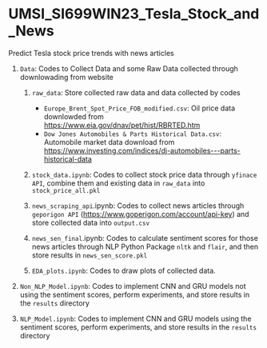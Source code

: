 # UMSI_SI699WIN23_Tesla_Stock_and_News
Predict Tesla stock price trends with news articles

1. `Data`: Codes to Collect Data and some Raw Data collected through downlowading from website
   1. `raw_data`: Store collected raw data and data collected by codes
      - `Europe_Brent_Spot_Price_FOB_modified.csv`: Oil price data downlowded from https://www.eia.gov/dnav/pet/hist/RBRTED.htm
      - `Dow Jones Automobiles & Parts Historical Data.csv`: Automobile market data download from https://www.investing.com/indices/dj-automobiles---parts-historical-data
         
   2. `stock_data.ipynb`: Codes to collect stock price data through `yfinace API`, combine them and existing data in `raw_data` into `stock_price_all.pkl`
     
   3. `news_scraping_api`.ipynb: Codes to collect news articles through `geporigon API` (https://www.goperigon.com/account/api-key) and store collected data into `output.csv`
     
   4. `news_sen_final`.ipynb: Codes to calculate sentiment scores for those news articles through NLP Python Package `nltk` and `flair`, and then store results in `news_sen_score.pkl` 
   
   5. `EDA_plots.ipynb`: Codes to draw plots of collected data.
     
2. `Non_NLP_Model.ipynb`: Codes to implement CNN and GRU models not using the sentiment scores, perform experiments, and store results in the `results` directory

3. `NLP_Model.ipynb`: Codes to implement CNN and GRU models using the sentiment scores, perform experiments, and store results in the `results` directory

